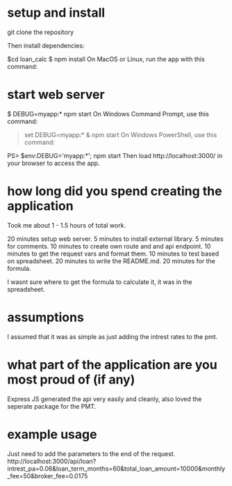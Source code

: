 # setup and install

git clone the repository

Then install dependencies:

$cd loan_calc
$ npm install
On MacOS or Linux, run the app with this command:

# start web server
$ DEBUG=myapp:* npm start
On Windows Command Prompt, use this command:

> set DEBUG=myapp:* & npm start
On Windows PowerShell, use this command:

PS> $env:DEBUG='myapp:*'; npm start
Then load http://localhost:3000/ in your browser to access the app.

# how long did you spend creating the application

Took me about 1 - 1.5 hours of total work.

20 minutes setup web server.
5 minutes to install external library.
5 minutes for comments.
10 minutes to create own route and and api endpoint.
10 minutes to get the request vars and format them.
10 minutes to test based on spreadsheet.
20 minutes to write the README.md.
20 minutes for the formula.

I wasnt sure where to get the formula to calculate it, it was in the spreadsheet.

# assumptions
I assumed that it was as simple as just adding the intrest rates to the pmt.

# what part of the application are you most proud of (if any)
Express JS generated the api very easily and cleanly, also loved the seperate package for the PMT.

# example usage
Just need to add the parameters to the end of the request. 
http://localhost:3000/api/loan?intrest_pa=0.06&loan_term_months=60&total_loan_amount=10000&monthly_fee=50&broker_fee=0.0175